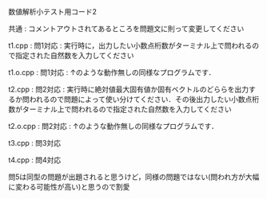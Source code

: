 数値解析小テスト用コード2

共通 : コメントアウトされてあるところを問題文に則って変更してください

t1.cpp : 問1対応 : 実行時に，出力したい小数点桁数がターミナル上で問われるので指定された自然数を入力してください

t1.o.cpp : 問1対応 : ↑のような動作無しの同様なプログラムです．

t2.cpp : 問2対応 : 実行時に絶対値最大固有値か固有ベクトルのどららを出力するか問われるので問題によって使い分けてください．その後出力したい小数点桁数がターミナル上で問われるので指定された自然数を入力してください

t2.o.cpp : 問2対応 : ↑のような動作無しの同様なプログラムです．

t3.cpp : 問3対応

t4.cpp : 問4対応

問5は同型の問題が出題されると思うけど，同様の問題ではない(問われ方が大幅に変わる可能性が高い)と思うので割愛
